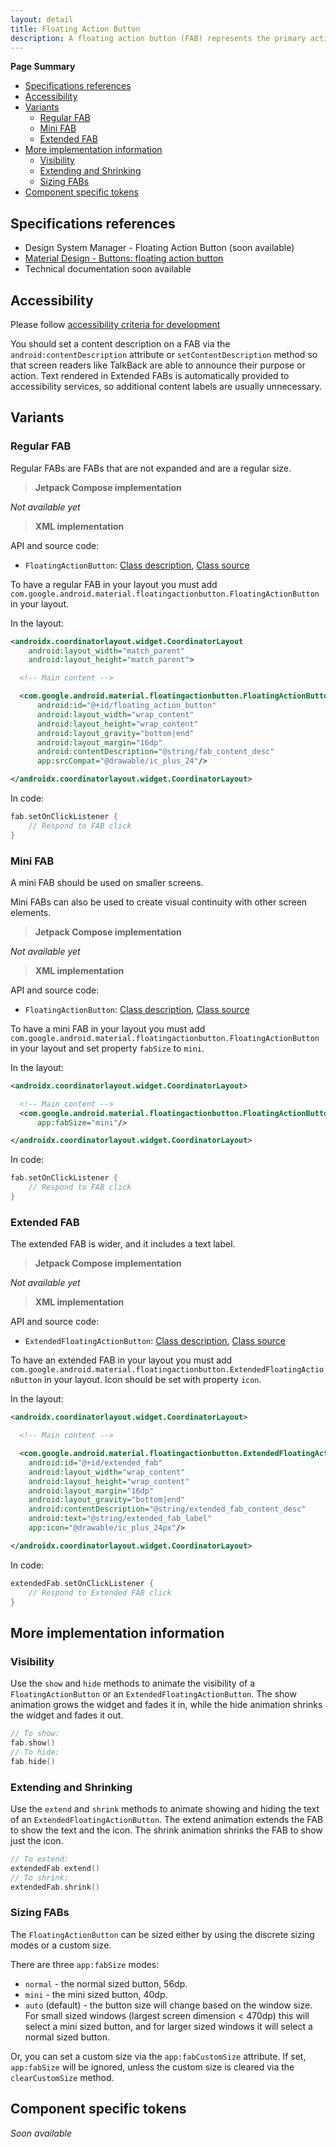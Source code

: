 ```yaml
---
layout: detail
title: Floating Action Button
description: A floating action button (FAB) represents the primary action of a screen.
---
```


**Page Summary**

* [Specifications references](#specifications-references)
* [Accessibility](#accessibility)
* [Variants](#variants)
  * [Regular FAB](#regular-fab)
  * [Mini FAB](#mini-fab)
  * [Extended FAB](#extended-fab)
* [More implementation information](#more-implementation-information)
  * [Visibility](#visibility)
  * [Extending and Shrinking](#extending-and-shrinking)
  * [Sizing FABs](#sizing-fabs)
* [Component specific tokens](#component-specific-tokens)


## Specifications references

- Design System Manager - Floating Action Button (soon available)
- [Material Design - Buttons: floating action button](https://material.io/components/buttons-floating-action-button/)
- Technical documentation soon available

## Accessibility

Please follow [accessibility criteria for development](https://a11y-guidelines.orange.com/en/mobile/android/development/)

You should set a content description on a FAB via the
`android:contentDescription` attribute or `setContentDescription` method so that
screen readers like TalkBack are able to announce their purpose or action. Text
rendered in Extended FABs is automatically provided to accessibility services,
so additional content labels are usually unnecessary.

## Variants

### Regular FAB

Regular FABs are FABs that are not expanded and are a regular size.

> **Jetpack Compose implementation**

*Not available yet*

> **XML implementation**

API and source code:

*   `FloatingActionButton`: [Class description](https://developer.android.com/reference/com/google/android/material/floatingactionbutton/FloatingActionButton), [Class source](https://github.com/material-components/material-components-android/tree/master/lib/java/com/google/android/material/floatingactionbutton/FloatingActionButton.java)

To have a regular FAB in your layout you must add `com.google.android.material.floatingactionbutton.FloatingActionButton` in your layout.

In the layout:

```xml
<androidx.coordinatorlayout.widget.CoordinatorLayout
    android:layout_width="match_parent"
    android:layout_height="match_parent">

  <!-- Main content -->

  <com.google.android.material.floatingactionbutton.FloatingActionButton
      android:id="@+id/floating_action_button"
      android:layout_width="wrap_content"
      android:layout_height="wrap_content"
      android:layout_gravity="bottom|end"
      android:layout_margin="16dp"
      android:contentDescription="@string/fab_content_desc"
      app:srcCompat="@drawable/ic_plus_24"/>

</androidx.coordinatorlayout.widget.CoordinatorLayout>
```

In code:

```kotlin
fab.setOnClickListener {
    // Respond to FAB click
}
```

### Mini FAB

A mini FAB should be used on smaller screens.

Mini FABs can also be used to create visual continuity with other screen elements.

> **Jetpack Compose implementation**

*Not available yet*

> **XML implementation**

API and source code:

*   `FloatingActionButton`: [Class description](https://developer.android.com/reference/com/google/android/material/floatingactionbutton/FloatingActionButton), [Class source](https://github.com/material-components/material-components-android/tree/master/lib/java/com/google/android/material/floatingactionbutton/FloatingActionButton.java)

To have a mini FAB in your layout you must add `com.google.android.material.floatingactionbutton.FloatingActionButton` in your layout and set property `fabSize` to `mini`.

In the layout:

```xml
<androidx.coordinatorlayout.widget.CoordinatorLayout>

  <!-- Main content -->
  <com.google.android.material.floatingactionbutton.FloatingActionButton
      app:fabSize="mini"/>

</androidx.coordinatorlayout.widget.CoordinatorLayout>
```

In code:

```kotlin
fab.setOnClickListener {
    // Respond to FAB click
}
```

### Extended FAB

The extended FAB is wider, and it includes a text label.

> **Jetpack Compose implementation**

*Not available yet*

> **XML implementation**

API and source code:

*   `ExtendedFloatingActionButton`: [Class description](https://developer.android.com/reference/com/google/android/material/floatingactionbutton/ExtendedFloatingActionButton), [Class source](https://github.com/material-components/material-components-android/tree/master/lib/java/com/google/android/material/floatingactionbutton/ExtendedFloatingActionButton.java)

To have an extended FAB in your layout you must add `com.google.android.material.floatingactionbutton.ExtendedFloatingActionButton` in your layout.
Icon should be set with property `icon`.

In the layout:

```xml
<androidx.coordinatorlayout.widget.CoordinatorLayout>

  <!-- Main content -->

  <com.google.android.material.floatingactionbutton.ExtendedFloatingActionButton
    android:id="@+id/extended_fab"
    android:layout_width="wrap_content"
    android:layout_height="wrap_content"
    android:layout_margin="16dp"
    android:layout_gravity="bottom|end"
    android:contentDescription="@string/extended_fab_content_desc"
    android:text="@string/extended_fab_label"
    app:icon="@drawable/ic_plus_24px"/>

</androidx.coordinatorlayout.widget.CoordinatorLayout>
```

In code:

```kotlin
extendedFab.setOnClickListener {
    // Respond to Extended FAB click
}
```

## More implementation information

### Visibility

Use the `show` and `hide` methods to animate the visibility of a
`FloatingActionButton` or an `ExtendedFloatingActionButton`. The show animation
grows the widget and fades it in, while the hide animation shrinks the widget
and fades it out.

```kotlin
// To show:
fab.show()
// To hide:
fab.hide()
```

### Extending and Shrinking

Use the `extend` and `shrink` methods to animate showing and hiding the text of
an `ExtendedFloatingActionButton`. The extend animation extends the FAB to show
the text and the icon. The shrink animation shrinks the FAB to show just the
icon.

```kotlin
// To extend:
extendedFab.extend()
// To shrink:
extendedFab.shrink()
```

### Sizing FABs

The `FloatingActionButton` can be sized either by using the discrete sizing
modes or a custom size.

There are three `app:fabSize` modes:

*   `normal` - the normal sized button, 56dp.
*   `mini` - the mini sized button, 40dp.
*   `auto` (default) - the button size will change based on the window size. For
    small sized windows (largest screen dimension < 470dp) this will select a
    mini sized button, and for larger sized windows it will select a normal
    sized button.

Or, you can set a custom size via the `app:fabCustomSize` attribute. If set,
`app:fabSize` will be ignored, unless the custom size is cleared via the
`clearCustomSize` method.

## Component specific tokens

_Soon available_
